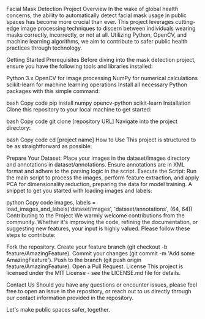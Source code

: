Facial Mask Detection Project
Overview
In the wake of global health concerns, the ability to automatically detect facial mask usage in public spaces has become more crucial than ever. This project leverages cutting-edge image processing techniques to discern between individuals wearing masks correctly, incorrectly, or not at all. Utilizing Python, OpenCV, and machine learning algorithms, we aim to contribute to safer public health practices through technology.

Getting Started
Prerequisites
Before diving into the mask detection project, ensure you have the following tools and libraries installed:

Python 3.x
OpenCV for image processing
NumPy for numerical calculations
scikit-learn for machine learning operations
Install all necessary Python packages with this simple command:

bash
Copy code
pip install numpy opencv-python scikit-learn
Installation
Clone this repository to your local machine to get started:

bash
Copy code
git clone [repository URL]
Navigate into the project directory:

bash
Copy code
cd [project name]
How to Use
This project is structured to be as straightforward as possible:

Prepare Your Dataset: Place your images in the dataset/images directory and annotations in dataset/annotations. Ensure annotations are in XML format and adhere to the parsing logic in the script.
Execute the Script: Run the main script to process the images, perform feature extraction, and apply PCA for dimensionality reduction, preparing the data for model training.
A snippet to get you started with loading images and labels:

python
Copy code
images, labels = load_images_and_labels('dataset/images', 'dataset/annotations', (64, 64))
Contributing to the Project
We warmly welcome contributions from the community. Whether it's improving the code, refining the documentation, or suggesting new features, your input is highly valued. Please follow these steps to contribute:

Fork the repository.
Create your feature branch (git checkout -b feature/AmazingFeature).
Commit your changes (git commit -m 'Add some AmazingFeature').
Push to the branch (git push origin feature/AmazingFeature).
Open a Pull Request.
License
This project is licensed under the MIT License - see the LICENSE.md file for details.

Contact Us
Should you have any questions or encounter issues, please feel free to open an issue in the repository, or reach out to us directly through our contact information provided in the repository.

Let's make public spaces safer, together.